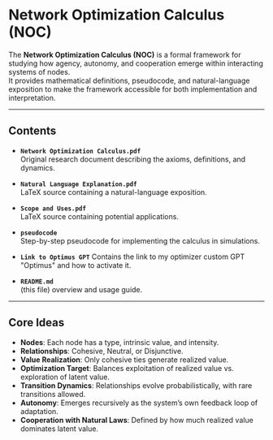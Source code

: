 # Network Optimization Calculus (NOC)

The **Network Optimization Calculus (NOC)** is a formal framework for studying how
agency, autonomy, and cooperation emerge within interacting systems of nodes.  
It provides mathematical definitions, pseudocode, and natural-language exposition
to make the framework accessible for both implementation and interpretation.

---

## Contents

- **`Network Optimization Calculus.pdf`**  
  Original research document describing the axioms, definitions, and dynamics.

- **`Natural Language Explanation.pdf`**  
  LaTeX source containing a natural-language exposition.

- **`Scope and Uses.pdf`**  
  LaTeX source containing potential applications.

- **`pseudocode`**  
  Step-by-step pseudocode for implementing the calculus in simulations.

- **`Link to Optimus GPT`**
  Contains the link to my optimizer custom GPT "Optimus" and how to activate it.

- **`README.md`**  
  (this file) overview and usage guide.

---

## Core Ideas

- **Nodes**: Each node has a type, intrinsic value, and intensity.  
- **Relationships**: Cohesive, Neutral, or Disjunctive.  
- **Value Realization**: Only cohesive ties generate realized value.  
- **Optimization Target**: Balances exploitation of realized value vs. exploration of latent value.  
- **Transition Dynamics**: Relationships evolve probabilistically, with rare transitions allowed.  
- **Autonomy**: Emerges recursively as the system’s own feedback loop of adaptation.  
- **Cooperation with Natural Laws**: Defined by how much realized value dominates latent value.
